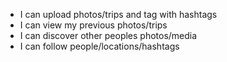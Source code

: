 - I can upload photos/trips and tag with hashtags
- I can view my previous photos/trips
- I can discover other peoples photos/media
- I can follow people/locations/hashtags
